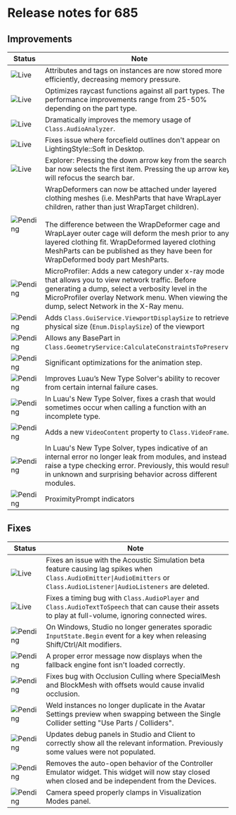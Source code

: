 # Release notes for 685

## Improvements

| Status | Note |
|--------|------|
| ![Live](https://img.shields.io/badge/Live-009E57?style=flat)  | Attributes and tags on instances are now stored more efficiently, decreasing memory pressure. |
| ![Live](https://img.shields.io/badge/Live-009E57?style=flat)  | Optimizes raycast functions against all part types. The performance improvements range from 25-50% depending on the part type. |
| ![Live](https://img.shields.io/badge/Live-009E57?style=flat)  | Dramatically improves the memory usage of `Class.AudioAnalyzer`. |
| ![Live](https://img.shields.io/badge/Live-009E57?style=flat)  | Fixes issue where forcefield outlines don't appear on LightingStyle::Soft in Desktop. |
| ![Live](https://img.shields.io/badge/Live-009E57?style=flat)  | Explorer: Pressing the down arrow key from the search bar now selects the first item. Pressing the up arrow key will refocus the search bar. |
| ![Pending](https://img.shields.io/badge/Pending-DEA517?style=flat)  | WrapDeformers can now be attached under layered clothing meshes (i.e. MeshParts that have WrapLayer children, rather than just WrapTarget children).<br><br>The difference between the WrapDeformer cage and WrapLayer outer cage will deform the mesh prior to any layered clothing fit. WrapDeformed layered clothing MeshParts can be published as they have been for WrapDeformed body part MeshParts. |
| ![Pending](https://img.shields.io/badge/Pending-DEA517?style=flat)  | MicroProfiler: Adds a new category under x-ray mode that allows you to view network traffic. Before generating a dump, select a verbosity level in the MicroProfiler overlay Network menu. When viewing the dump, select Network in the X-Ray menu. |
| ![Pending](https://img.shields.io/badge/Pending-DEA517?style=flat)  | Adds `Class.GuiService.ViewportDisplaySize` to retrieve physical size (`Enum.DisplaySize`) of the viewport |
| ![Pending](https://img.shields.io/badge/Pending-DEA517?style=flat)  | Allows any BasePart in `Class.GeometryService:CalculateConstraintsToPreserve`. |
| ![Pending](https://img.shields.io/badge/Pending-DEA517?style=flat)  | Significant optimizations for the animation step. |
| ![Pending](https://img.shields.io/badge/Pending-DEA517?style=flat)  | Improves Luau’s New Type Solver's ability to recover from certain internal failure cases. |
| ![Pending](https://img.shields.io/badge/Pending-DEA517?style=flat)  | In Luau's New Type Solver, fixes a crash that would sometimes occur when calling a function with an incomplete type. |
| ![Pending](https://img.shields.io/badge/Pending-DEA517?style=flat)  | Adds a new `VideoContent` property to `Class.VideoFrame`. |
| ![Pending](https://img.shields.io/badge/Pending-DEA517?style=flat)  | In Luau's New Type Solver, types indicative of an internal error no longer leak from modules, and instead raise a type checking error. Previously, this would result in unknown and surprising behavior across different modules. |
| ![Pending](https://img.shields.io/badge/Pending-DEA517?style=flat)  | ProximityPrompt indicators |
## Fixes

| Status | Note |
|--------|------|
| ![Live](https://img.shields.io/badge/Live-009E57?style=flat)  | Fixes an issue with the Acoustic Simulation beta feature causing lag spikes when `Class.AudioEmitter\|AudioEmitters` or `Class.AudioListener\|AudioListeners` are deleted. |
| ![Live](https://img.shields.io/badge/Live-009E57?style=flat)  | Fixes a timing bug with `Class.AudioPlayer` and `Class.AudioTextToSpeech` that can cause their assets to play at full-volume, ignoring connected wires. |
| ![Pending](https://img.shields.io/badge/Pending-DEA517?style=flat)  | On Windows, Studio no longer generates sporadic `InputState.Begin` event for a key when releasing Shift/Ctrl/Alt modifiers.  |
| ![Pending](https://img.shields.io/badge/Pending-DEA517?style=flat)  | A proper error message now displays when the fallback engine font isn't loaded correctly. |
| ![Pending](https://img.shields.io/badge/Pending-DEA517?style=flat)  | Fixes bug with Occlusion Culling where SpecialMesh and BlockMesh with offsets would cause invalid occlusion. |
| ![Pending](https://img.shields.io/badge/Pending-DEA517?style=flat)  | Weld instances no longer duplicate in the Avatar Settings preview when swapping between the Single Collider setting "Use Parts / Colliders". |
| ![Pending](https://img.shields.io/badge/Pending-DEA517?style=flat)  | Updates debug panels in Studio and Client to correctly show all the relevant information. Previously some values were not populated. |
| ![Pending](https://img.shields.io/badge/Pending-DEA517?style=flat)  | Removes the auto-open behavior of the Controller Emulator widget. This widget will now stay closed when closed and be independent from the Devices. |
| ![Pending](https://img.shields.io/badge/Pending-DEA517?style=flat)  | Camera speed properly clamps in Visualization Modes panel. |
